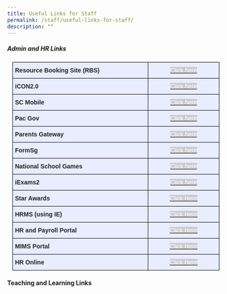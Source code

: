 ```yaml
---
title: Useful Links for Staff
permalink: /staff/useful-links-for-staff/
description: ""
---
```

##### Admin and HR Links

<style type="text/css">
.tg  {border-collapse:collapse;border-spacing:0;margin:0px auto;}
.tg td{border-color:black;border-style:solid;border-width:1px;font-family:Arial, sans-serif;font-size:14px;
  overflow:hidden;padding:10px 5px;word-break:normal;}
.tg th{border-color:black;border-style:solid;border-width:1px;font-family:Arial, sans-serif;font-size:14px;
  font-weight:normal;overflow:hidden;padding:10px 5px;word-break:normal;}
.tg .tg-xwen{background-color:#E8EDFF;color:#222;font-weight:bold;text-align:left;vertical-align:middle}
.tg .tg-2pa7{background-color:#CCC;color:#FFF;text-align:center;text-decoration:underline;vertical-align:middle}
.tg .tg-22b2{background-color:#E8EDFF;color:#222;text-align:center;vertical-align:middle}
.tg .tg-ceiv{background-color:#CCC;color:#FFF;text-align:center;vertical-align:middle}
</style>
<table class="tg" style="undefined;table-layout: fixed; width: 480px">
<colgroup>
<col style="width: 315px">
<col style="width: 165px">
</colgroup>
<tbody>
  <tr>
    <td class="tg-xwen">Resource Booking Site (RBS)</td>
    <td class="tg-22b2"><a href="https://rbs.avero-tech.com/" target="_blank" rel="noopener noreferrer"><span style="color:#FFF;background-color:#CCC">Click here</span></a></td>
  </tr>
  <tr>
    <td class="tg-xwen"> iCON2.0</td>
    <td class="tg-22b2"><a href="https://icon.moe.edu.sg/" target="_blank" rel="noopener noreferrer"><span style="color:#FFF;background-color:#CCC">Click here</span></a></td>
  </tr>
  <tr>
    <td class="tg-xwen">SC Mobile</td>
    <td class="tg-22b2"><a href="https://scmobile.moe.edu.sg/" target="_blank" rel="noopener noreferrer"><span style="color:#FFF;background-color:#CCC">Click here</span></a></td>
  </tr>
  <tr>
    <td class="tg-xwen">Pac Gov</td>
    <td class="tg-22b2"><a href="https://www.pac.gov.sg/" target="_blank" rel="noopener noreferrer"><span style="color:#FFF;background-color:#CCC">Click here</span></a></td>
  </tr>
  <tr>
    <td class="tg-xwen">Parents Gateway<br></td>
    <td class="tg-22b2"><a href="https://pg.moe.edu.sg/" target="_blank" rel="noopener noreferrer"><span style="color:#FFF;background-color:#CCC">Click here</span></a><br></td>
  </tr>
  <tr>
    <td class="tg-xwen">FormSg</td>
    <td class="tg-22b2"><a href="https://form.gov.sg/" target="_blank" rel="noopener noreferrer"><span style="color:#FFF;background-color:#CCC">Click here</span></a><br></td>
  </tr>
  <tr>
    <td class="tg-xwen">National School Games </td>
    <td class="tg-22b2"><a href="https://nsg.moe.edu.sg/" target="_blank" rel="noopener noreferrer"><span style="color:#FFF;background-color:#CCC">Click here</span></a><br></td>
  </tr>
  <tr>
    <td class="tg-xwen"> iExams2</td>
    <td class="tg-22b2"><a href="https://iexams.seab.gov.sg/login"><span style="color:#FFF;background-color:#CCC">Click here</span></a><br></td>
  </tr>
  <tr>
    <td class="tg-xwen"> Star Awards</td>
    <td class="tg-22b2"><a href="https://chuachukangpri-moe-edu-sg-admin.cwp.sg/misc/star-awards" target="_blank" rel="noopener noreferrer"><span style="text-decoration:none;color:#FFF;background-color:#CCC">Click Here</span></a></td>
  </tr>
  <tr>
    <td class="tg-xwen"><span style="color:#222"> </span>HRMS (using IE)</td>
    <td class="tg-22b2"><a href="https://hrms.moe.gov.sg/CSTBsapwaAuth/UMELogin?RedirectPath=https://hrms.moe.gov.sg/irj/portal/" target="_blank" rel="noopener noreferrer"><span style="text-decoration:none;color:#FFF;background-color:#CCC">Click Here</span></a></td>
  </tr>
  <tr>
    <td class="tg-xwen">HR and Payroll Portal</td>
    <td class="tg-22b2"><a href="https://www.hrp.gov.sg/" target="_blank" rel="noopener noreferrer"><span style="text-decoration:none;color:#FFF;background-color:#CCC">Click Here</span></a></td>
  </tr>
  <tr>
    <td class="tg-xwen">MIMS Portal</td>
    <td class="tg-22b2"><a href="https://idp.mims.moe.gov.sg/nidp/saml2/sso" target="_blank" rel="noopener noreferrer"><span style="text-decoration:none;color:#FFF;background-color:#CCC">Click Here</span></a></td>
  </tr>
  <tr>
    <td class="tg-xwen"><span style="color:#222"> </span>HR Online</td>
    <td class="tg-22b2"><span style="color:#222"> </span><a href="http://intranet.moe.gov.sg/hronline/Pages/Home.aspx" target="_blank" rel="noopener noreferrer"><span style="text-decoration:none;color:#FFF;background-color:#CCC">Click Here</span></a></td>
  </tr>
</tbody>
</table>

#### **Teaching and Learning Links**